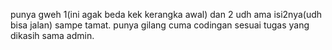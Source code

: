punya gweh 1(ini agak beda kek kerangka awal) dan 2 udh ama isi2nya(udh bisa jalan) sampe tamat.
punya gilang cuma codingan sesuai tugas yang dikasih sama admin.

